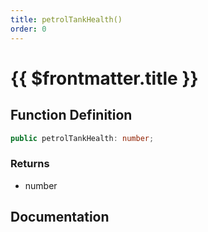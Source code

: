```yaml
---
title: petrolTankHealth()
order: 0
---
```


# {{ $frontmatter.title }}

<!--@include: ./petrolTankHealth_partial_header.md-->

## Function Definition

```ts
public petrolTankHealth: number;
```

### Returns

* number

## Documentation

<!--@include: ./petrolTankHealth_partial_footer.md-->

